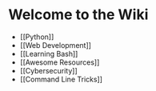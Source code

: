 # Welcome to the Wiki
- [[Python]]
- [[Web Development]]
- [[Learning Bash]]
- [[Awesome Resources]]
- [[Cybersecurity]]
- [[Command Line Tricks]]